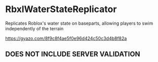 # RbxlWaterStateReplicator
Replicates Roblox's water state on baseparts, allowing players to swim independently of the terrain

https://gyazo.com/8f9c8f4ae5f0e96d424c50c3d4b8f82a

## DOES NOT INCLUDE SERVER VALIDATION
